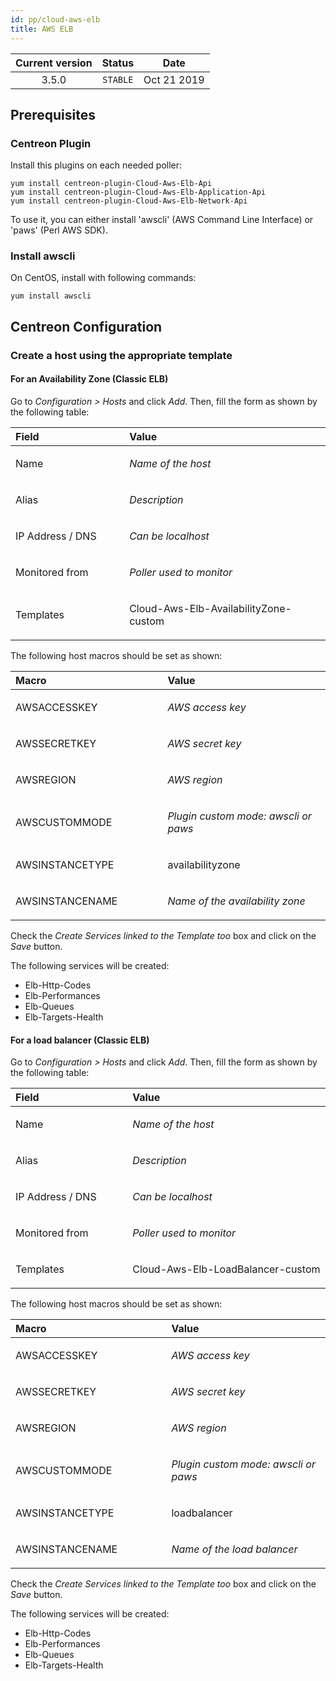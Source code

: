 ```yaml
---
id: pp/cloud-aws-elb
title: AWS ELB
---
```


| Current version | Status | Date |
| :-: | :-: | :-: |
| 3.5.0 | `STABLE` | Oct 21 2019 |


## Prerequisites

### Centreon Plugin

Install this plugins on each needed poller:

    yum install centreon-plugin-Cloud-Aws-Elb-Api
    yum install centreon-plugin-Cloud-Aws-Elb-Application-Api
    yum install centreon-plugin-Cloud-Aws-Elb-Network-Api

To use it, you can either install 'awscli' (AWS Command Line Interface) or 'paws' (Perl AWS SDK).

### Install awscli

On CentOS, install with following commands:

    yum install awscli

## Centreon Configuration

### Create a host using the appropriate template

#### For an Availability Zone (Classic ELB)

Go to *Configuration &gt; Hosts* and click *Add*. Then, fill the form as
shown by the following table:

<table>
    <thead>
        <tr class="header">
            <th align="left" width="10%">Field</th>
            <th align="left" width="20%">Value</th>
        </tr>
    </thead>
    <tbody>
        <tr>
            <td align="left"><p>Name</p></td>
            <td align="left"><p><em>Name of the host</em></p></td>
        </tr>
        <tr>
            <td align="left"><p>Alias</p></td>
            <td align="left"><p><em>Description</em></p></td>
        </tr>
        <tr>
            <td align="left"><p>IP Address / DNS</p></td>
            <td align="left"><p><em>Can be localhost</em></p></td>
        </tr>
        <tr>
            <td align="left"><p>Monitored from</p></td>
            <td align="left"><p><em>Poller used to monitor</em></p></td>
        </tr>
        <tr>
            <td align="left"><p>Templates</p></td>
            <td align="left"><p>Cloud-Aws-Elb-AvailabilityZone-custom</p></td>
        </tr>
    </tbody>
</table>

The following host macros should be set as shown:

<table>
    <thead>
        <tr class="header">
            <th align="left" width="10%">Macro</th>
            <th align="left" width="20%">Value</th>
        </tr>
    </thead>
    <tbody>
        <tr>
            <td align="left"><p>AWSACCESSKEY</p></td>
            <td align="left"><p><em>AWS access key</em></p></td>
        </tr>
        <tr>
            <td align="left"><p>AWSSECRETKEY</p></td>
            <td align="left"><p><em>AWS secret key</em></p></td>
        </tr>
        <tr>
            <td align="left"><p>AWSREGION</p></td>
            <td align="left"><p><em>AWS region</em></p></td>
        </tr>
        <tr>
            <td align="left"><p>AWSCUSTOMMODE</p></td>
            <td align="left"><p><em>Plugin custom mode: awscli or paws</em></p></td>
        </tr>
        <tr>
            <td align="left"><p>AWSINSTANCETYPE</p></td>
            <td align="left"><p>availabilityzone</p></td>
        </tr>
        <tr>
            <td align="left"><p>AWSINSTANCENAME</p></td>
            <td align="left"><p><em>Name of the availability zone</em></p></td>
        </tr>
    </tbody>
</table>

Check the *Create Services linked to the Template too* box and click on the *Save* button.

The following services will be created:

* Elb-Http-Codes
* Elb-Performances
* Elb-Queues
* Elb-Targets-Health

#### For a load balancer (Classic ELB)

Go to *Configuration &gt; Hosts* and click *Add*. Then, fill the form as
shown by the following table:

<table>
    <thead>
        <tr class="header">
            <th align="left" width="10%">Field</th>
            <th align="left" width="20%">Value</th>
        </tr>
    </thead>
    <tbody>
        <tr>
            <td align="left"><p>Name</p></td>
            <td align="left"><p><em>Name of the host</em></p></td>
        </tr>
        <tr>
            <td align="left"><p>Alias</p></td>
            <td align="left"><p><em>Description</em></p></td>
        </tr>
        <tr>
            <td align="left"><p>IP Address / DNS</p></td>
            <td align="left"><p><em>Can be localhost</em></p></td>
        </tr>
        <tr>
            <td align="left"><p>Monitored from</p></td>
            <td align="left"><p><em>Poller used to monitor</em></p></td>
        </tr>
        <tr>
            <td align="left"><p>Templates</p></td>
            <td align="left"><p>Cloud-Aws-Elb-LoadBalancer-custom</p></td>
        </tr>
    </tbody>
</table>

The following host macros should be set as shown:

<table>
    <thead>
        <tr class="header">
            <th align="left" width="10%">Macro</th>
            <th align="left" width="20%">Value</th>
        </tr>
    </thead>
    <tbody>
        <tr>
            <td align="left"><p>AWSACCESSKEY</p></td>
            <td align="left"><p><em>AWS access key</em></p></td>
        </tr>
        <tr>
            <td align="left"><p>AWSSECRETKEY</p></td>
            <td align="left"><p><em>AWS secret key</em></p></td>
        </tr>
        <tr>
            <td align="left"><p>AWSREGION</p></td>
            <td align="left"><p><em>AWS region</em></p></td>
        </tr>
        <tr>
            <td align="left"><p>AWSCUSTOMMODE</p></td>
            <td align="left"><p><em>Plugin custom mode: awscli or paws</em></p></td>
        </tr>
        <tr>
            <td align="left"><p>AWSINSTANCETYPE</p></td>
            <td align="left"><p>loadbalancer</p></td>
        </tr>
        <tr>
            <td align="left"><p>AWSINSTANCENAME</p></td>
            <td align="left"><p><em>Name of the load balancer</em></p></td>
        </tr>
    </tbody>
</table>

Check the *Create Services linked to the Template too* box and click on the *Save* button.

The following services will be created:

* Elb-Http-Codes
* Elb-Performances
* Elb-Queues
* Elb-Targets-Health


